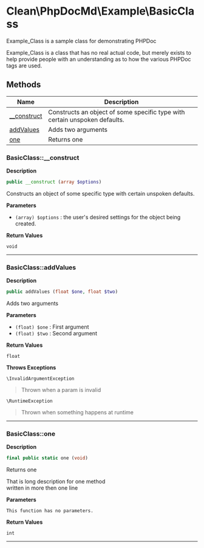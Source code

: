 # Clean\PhpDocMd\Example\BasicClass  

Example_Class is a sample class for demonstrating PHPDoc

Example_Class is a class that has no real actual code, but merely
exists to help provide people with an understanding as to how the
various PHPDoc tags are used.  





## Methods

| Name | Description |
|------|-------------|
|[__construct](#basicclass__construct)|Constructs an object of some specific type with certain unspoken defaults.|
|[addValues](#basicclassaddvalues)|Adds two arguments|
|[one](#basicclassone)|Returns one|




### BasicClass::__construct  

**Description**

```php
public __construct (array $options)
```

Constructs an object of some specific type with certain unspoken defaults. 

 

**Parameters**

* `(array) $options`
: the user's desired settings for the object being  
created.  

**Return Values**

`void`




<hr />


### BasicClass::addValues  

**Description**

```php
public addValues (float $one, float $two)
```

Adds two arguments 

 

**Parameters**

* `(float) $one`
: First argument  
* `(float) $two`
: Second argument  

**Return Values**

`float`




**Throws Exceptions**


`\InvalidArgumentException`
> Thrown when a param is invalid

`\RuntimeException`
> Thrown when something happens at runtime

<hr />


### BasicClass::one  

**Description**

```php
final public static one (void)
```

Returns one 

That is long description for one method  
written in more then one line 

**Parameters**

`This function has no parameters.`

**Return Values**

`int`




<hr />

